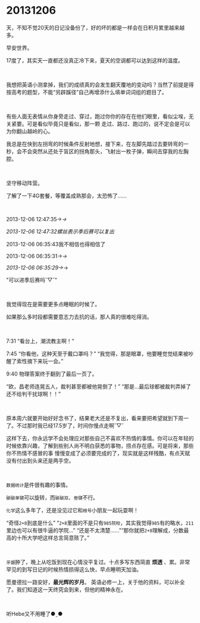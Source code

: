 # 20131206

天，不知不觉20天的日记没备份了，好的坏的都是一样会在日积月累里越来越多。

早安世界。

17度了，其实天一直都还没真正冷下来，夏天的空调都可以达到这样的温度。

<br/>

我想把英语小测拿掉，我们的成绩真的会发生翻天覆地的变动吗？当然了前提是得按高考的题型，不能“另辟蹊径”自己再增添什么填单词词组的题目了。

<br/>

有些人面无表情从你身旁走过、穿过，跑过你你的存在在他们眼里，看似尘埃，无关紧要。可是看似毕竟只是看似，那一颗 走过、路过、跑过的，说不定会是可以为你翻山越岭的心。

我总是在快到左拐弯的时候条件反射地想，接下来，在左脚先踏过去要转弯的一秒，会不会突然从还处于盲区的拐角那头，飞射出一枚子弹，瞬间击穿我的左胸腔。

<br/>

坚守移动阵营。

了解了一下4G套餐，等覆盖成熟那会，太恐怖了……

<br/>

2013-12-06 12:47:35→_→_

_2013-12-06 12:47:32螺丝表示季后赛可以复出_

2013-12-06 06:35:43我不相信也得相信了

2013-12-06 06:35:31→_→_

_2013-12-06 06:35:29→_→

"可以进季后赛吗ˇ▽ˇ"

<br/>

我觉得现在是需要更多点睡眠的时候了。

如果那么多时段都需要意志力去抗的话，那人真的很难吃得消。

<br/>

7:31 “看台上，潮流教主啊！”

7:45 “你看他，这种天至于戴口罩吗？” “我觉得，那是眼罩，他要睡觉觉结果被吵醒了索性摘下来玩一会。”

9:40 物理答案终于翻到了最后一页了。

“欧，昌老师连晃五人，裁判甚至都被他晃倒了！” “那是…最后球都被裁判弄掉了还不给判干扰球啊！！”

<br/>

原本周六就要开始好好念书了，结果老大还是不复出，看来要把希望就到下周一了。不过那时我已经17.5岁了，时间你慢点走啊ˇ▽ˇ

这样下去，你永远学不会处理应对那些自己不喜欢不热情的事情。你可以在年轻的时候依靠兴趣，了解到些别人尚不明白获悉的事物，捞点存在感。可是将来，那些你不热情不感冒的事 慢慢变成了必须要完成的了，现实就是这样残酷，有点天赋没有付出到头来还是两手空。

<br/>

`数据统计`是件很有趣的事情。

`碳碳单键`可以旋转，而`碳碳双`、`叁键`不行。

`化学`这么多年了，还是没见过它和`根号`小朋友一起玩耍啊！

“奇怪`2+8`到底是什么” “`2+8`里面的不是只有`985院校`，其实我觉得`985`有的略水，`211`里边也可以有很牛逼的学院…” “还是不太清楚……”“那你就把`2+8`理解成，分数最高的十所大学吧这样总言简意赅了。”

<br/>

`牙龈`肿了，晚上从吃饭到现在心情没平复过。十点多写东西简直 **烦透** 、累。非常罕见的到写日记的时候热情损得这么快，早点睡明天加油。

愿曼德拉一路安好，**最光辉的岁月**。 英语必修一上，关于他的资料，可以补全了。我们知道这一天终究会到来，但他的精神永在。

<br/>

听Hebe又不用睡了●ˍ●